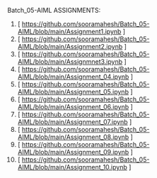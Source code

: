 Batch_05-AIML ASSIGNMENTS: 
1. [ https://github.com/sooramahesh/Batch_05-AIML/blob/main/Assignment1.ipynb ]
2. [ https://github.com/sooramahesh/Batch_05-AIML/blob/main/Assignment2.ipynb ]
3. [ https://github.com/sooramahesh/Batch_05-AIML/blob/main/Assignmnet3.ipynb ]
4. [ https://github.com/sooramahesh/Batch_05-AIML/blob/main/Assignment_04.ipynb ]
5. [ https://github.com/sooramahesh/Batch_05-AIML/blob/main/Assignment_05.ipynb ]
6. [ https://github.com/sooramahesh/Batch_05-AIML/blob/main/Assignment_06.ipynb ]
7. [ https://github.com/sooramahesh/Batch_05-AIML/blob/main/Assignment_07.ipynb ]
8. [ https://github.com/sooramahesh/Batch_05-AIML/blob/main/Assignment_08.ipynb ]
9. [ https://github.com/sooramahesh/Batch_05-AIML/blob/main/Assignment_09.ipynb ]
10. [ https://github.com/sooramahesh/Batch_05-AIML/blob/main/Assignment_10.ipynb ]
